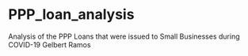 # PPP_loan_analysis
Analysis of the PPP Loans that were issued to Small Businesses during COVID-19
Gelbert Ramos